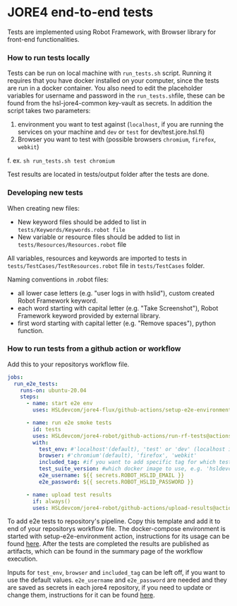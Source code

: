 # JORE4 end-to-end tests

Tests are implemented using Robot Framework, with Browser library for front-end functionalities.

### How to run tests locally

Tests can be run on local machine with `run_tests.sh` script. Running it requires that you have docker installed on your computer, since the tests are run in a docker container. You also need to edit the placeholder variables for username and password in the `run_tests.sh`file, these can be found from the hsl-jore4-common key-vault as secrets.
In addition the script takes two parameters:

1. environment you want to test against (`localhost`, if you are running the services on your machine and `dev` or `test` for dev/test.jore.hsl.fi)
2. Browser you want to test with (possible browsers `chromium`, `firefox`, `webkit`)

f. ex. `sh run_tests.sh test chromium`

Test results are located in tests/output folder after the tests are done.

### Developing new tests

When creating new files:

- New keyword files should be added to list in `tests/Keywords/Keywords.robot file`
- New variable or resource files should be added to list in `tests/Resources/Resources.robot` file

All variables, resources and keywords are imported to tests in `tests/TestCases/TestResources.robot` file in `tests/TestCases` folder.

Naming conventions in .robot files:

- all lower case letters (e.g. "user logs in with hslid"), custom created Robot Framework keyword.
- each word starting with capital letter (e.g. "Take Screenshot"), Robot Framework keyword provided by external library.
- first word starting with capital letter (e.g. "Remove spaces"), python function.

### How to run tests from a github action or workflow

Add this to your repositorys workflow file.

```yaml
jobs:
  run_e2e_tests:
    runs-on: ubuntu-20.04
    steps:
      - name: start e2e env
        uses: HSLdevcom/jore4-flux/github-actions/setup-e2e-environment@setup-e2e-environment-v1

      - name: run e2e smoke tests
        id: tests
        uses: HSLdevcom/jore4-robot/github-actions/run-rf-tests@actions-v1
        with:
          test_env: #'localhost'(default), 'test' or 'dev' (localhost is used in github pipelines, since the service is running in localhost address. Test and dev are used for test/dev.jore.hsl.fi)
          browser: #'chromium'(default), 'firefox', 'webkit'
          included_tag: #if you want to add specific tag for which tests to run
          test_suite_version: #which docker image to use, e.g. 'hsldevcom/jore4-robot:latest'
          e2e_username: ${{ secrets.ROBOT_HSLID_EMAIL }}
          e2e_password: ${{ secrets.ROBOT_HSLID_PASSWORD }}

      - name: upload test results
        if: always()
        uses: HSLdevcom/jore4-robot/github-actions/upload-results@actions-v1
```

To add e2e tests to repository's pipeline. Copy this template and add it to end of your repositorys workflow file. The docker-compose environment is started with setup-e2e-environment action, instructions for its usage can be found [here](https://github.com/HSLdevcom/jore4-flux#docker-compose). After the tests are completed the results are published as artifacts, which can be found in the summary page of the workflow execution.

Inputs for `test_env`, `browser` and `included_tag` can be left off, if you want to use the default values. `e2e_username` and `e2e_password` are needed and they are saved as secrets in each jore4 repository, if you need to update or change them, instructions for it can be found [here](https://github.com/HSLdevcom/jore4-tools#add_secretspy).
